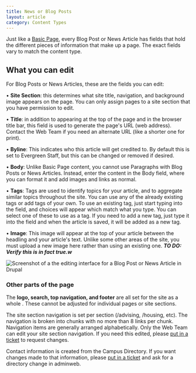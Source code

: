 ```yaml
---
title: News or Blog Posts
layout: article
category: Content Types
---
```


Just like a [Basic Page](01-creating-basic-pages.html), every Blog Post or News Article has fields that hold the different pieces of information that make up a page. The exact fields vary to match the content type.

## What you can edit
For Blog Posts or News Articles, these are the fields you can edit:

•	**Site Section**: this determines what site title, navigation, and background image appears on the page. You can only assign pages to a site section that you have permission to edit.

•	**Title**: in addition to appearing at the top of the page and in the browser title bar, this field is used to generate the page's URL (web address). Contact the Web Team if you need an alternate URL (like a shorter one for print).

•	**Byline**: This indicates who this article will get credited to. By default this is set to Evergreen Staff, but this can be changed or removed if desired.

•	**Body**: Unlike Basic Page content, you cannot use Paragraphs with Blog Posts or News Articles. Instead, enter the content in the Body field, where you can format it and add images and links as normal.

•	**Tags**: Tags are used to identify topics for your article, and to aggregate similar topics throughout the site. You can use any of the already existing tags or add tags of your own. To use an existing tag, just start typing into the field, and choices will appear which match what you type. You can select one of these to use as a tag. If you need to add a new tag, just type it into the field and when the article is saved, it will be added as a new tag.

•	**Image**: This image will appear at the top of your article between the headling and your article's text. Unlike some other areas of the site, you must upload a new image here rather than using an existing one. ***TO DO: Verify this is in fact true.w***

![Screenshot of a the editing interface for a Blog Post or News Article in Drupal](blog-post-news-article.png)

### Other parts of the page

The **logo, search, top navigation, and footer** are all set for the site as a whole . These cannot be adjusted for individual pages or site sections.

The site section navigation is set per section (/advising, /housing, etc). The navigation is broken into chunks with no more than 8 links per chunk. Navigation items are generally arranged alphabetically. Only the Web Team can edit your site section navigation. If you need this edited, please [put in a ticket](www.evergreen.edu/web) to request changes.

Contact information is created from the Campus Directory. If you want changes made to that information, please [put in a ticket](help.evergreen.edu) and ask for a directory change in adminweb.
